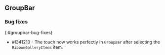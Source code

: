 ## GroupBar

### Bug fixes
{:#groupbar-bug-fixes}

* \#I341210 - The touch now works perfectly in `GroupBar` after selecting the `RibbonGalleryItems` item.